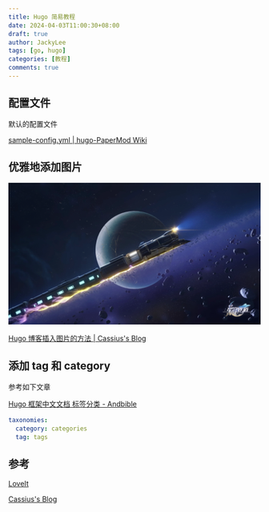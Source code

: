 ```yaml
---
title: Hugo 简易教程
date: 2024-04-03T11:00:30+08:00
draft: true
author: JackyLee
tags: [go, hugo]
categories: [教程]
comments: true
---
```


## 配置文件

默认的配置文件

[sample-config.yml | hugo-PaperMod Wiki](https://github.com/adityatelange/hugo-PaperMod/wiki/Installation#sample-configyml)

## 优雅地添加图片

![崩坏星穹铁道](assets/1200px-star-rail.png)

[Hugo 博客插入图片的方法 | Cassius's Blog](https://www.yuweihung.com/posts/2021/hugo-blog-picture/)

## 添加 tag 和 category

参考如下文章

[Hugo 框架中文文档 标签分类 - Andbible](https://www.andbible.com/post/hugo-content-management-taxonomies/#default-taxonomies)

```yaml
taxonomies:
  category: categories
  tag: tags
```

## 参考

[LoveIt](https://hugoloveit.com/zh-cn/)

[Cassius's Blog](https://www.yuweihung.com/)
